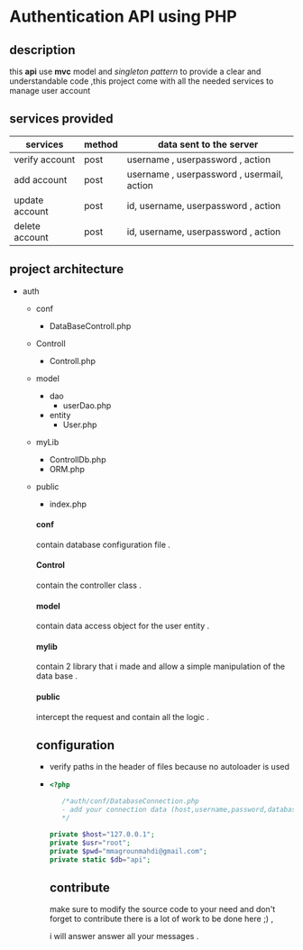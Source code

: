 # Authentication API using PHP 

## description 

this **api** use **mvc** model and *singleton pattern* to provide a clear and understandable code ,this project come with all the needed services to manage user account 



## services provided 

| services       | method | data sent to the server                      |
| -------------- | ------ | -------------------------------------------- |
| verify account | post   | username ,   userpassword  ,  action         |
| add account    | post   | username , userpassword ,  usermail,  action |
| update account | post   | id, username, userpassword  , action         |
| delete account | post   | id, username, userpassword  , action         |

## project architecture 



- auth

  - conf

    - DataBaseControll.php

  - Controll

    - Controll.php

  - model

    - dao
      - userDao.php
    - entity
      - User.php

  - myLib

    - ControllDb.php
    - ORM.php

  - public

    - index.php

    

    #### conf 

    contain database configuration file .

    #### Control 

    contain the controller class .

    #### model 

    contain data access object for the user entity  .

    #### mylib  

    contain 2 library that i made and allow a simple manipulation of the data base .

    #### public 

    intercept the request and contain all the logic .

    

    

    ## configuration 

    - verify paths in the header of files because no autoloader is used 

    - ```php
      <?php 
      
         /*auth/conf/DatabaseConnection.php 
         - add your connection data (host,username,password,database name)
         */ 
      
      private $host="127.0.0.1";
      private $usr="root";
      private $pwd="mmagrounmahdi@gmail.com";
      private static $db="api"; 
      
      
      ```

      ## contribute 

      make sure to modify the source code to your need and don't forget to contribute there is a lot of work to be done here ;) ,	

       i will answer answer all your messages . 

    

